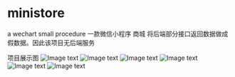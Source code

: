 # ministore
a wechart small procedure
一款微信小程序 商城  将后端部分接口返回数据做成假数据。因此该项目无后端服务

项目展示图
![Image text](https://cdn.nlark.com/yuque/0/2021/png/1141018/1611656267214-92d021eb-b6dd-4b52-8426-7a3ad9baab75.png)
![Image text](https://cdn.nlark.com/yuque/0/2021/png/1141018/1611656309315-8dc69372-b299-41a1-9ce7-6d7139cc7401.png)
![Image text](https://cdn.nlark.com/yuque/0/2021/png/1141018/1611715652694-78d270aa-f7b7-4032-a9db-ae8c221b80fe.png)
![Image text](https://cdn.nlark.com/yuque/0/2021/png/1141018/1611715595506-3968d11f-2ccc-431e-910a-93fcd7b6abdb.png)
![Image text](https://cdn.nlark.com/yuque/0/2021/png/1141018/1611715630727-d797b68f-adcb-41f9-81d4-0fab2f9c8a06.png)
![Image text](https://cdn.nlark.com/yuque/0/2021/png/1141018/1611715609715-f07234d6-1b79-4c8d-835e-cb5bb78cc583.png)
